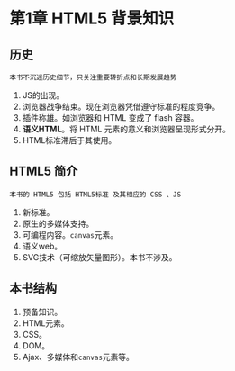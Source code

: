 # 第1章 HTML5 背景知识

## 历史

`本书不沉迷历史细节，只关注重要转折点和长期发展趋势`

1. JS的出现。
2. 浏览器战争结束。现在浏览器凭借遵守标准的程度竞争。
3. 插件称雄。如浏览器和 HTML 变成了 flash 容器。
4. **语义HTML**。将 HTML 元素的意义和浏览器呈现形式分开。
5. HTML标准滞后于其使用。

## HTML5 简介

`本书的 HTML5 包括 HTML5标准 及其相应的 CSS 、JS`

1. 新标准。
2. 原生的多媒体支持。
3. 可编程内容。`canvas`元素。
4. 语义web。
5. SVG技术（可缩放矢量图形）。本书不涉及。

## 本书结构

1. 预备知识。
2. HTML元素。
3. CSS。
4. DOM。
5. Ajax、多媒体和`canvas`元素等。